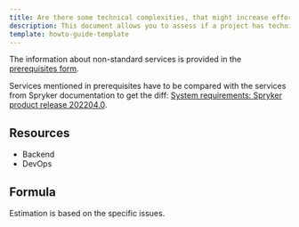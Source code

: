 ```yaml
---
title: Are there some technical complexities, that might increase efforts like: non standard services, high traffic amount, VPN?
description: This document allows you to assess if a project has technical complexities, that might increase efforts like: non standard services, high traffic amount, VPN.
template: howto-guide-template
---
```


The information about non-standard services is provided in the [prerequisites form](/docs/scos/dev/migration-program/migration-to-paas/paas-assessment-documents/paas-assessment-prerequisites.html).

Services mentioned in prerequisites have to be compared with the services from Spryker documentation to get the diff:
[System requirements: Spryker product release 202204.0](/docs/scos/dev/system-requirements/202204.0/system-requirements.html).

## Resources

* Backend
* DevOps


## Formula

Estimation is based on the specific issues.
